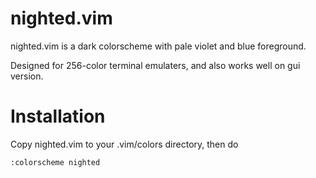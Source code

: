 nighted.vim
===========

nighted.vim is a dark colorscheme with pale violet and blue foreground.

Designed for 256-color terminal emulaters, and also works well on gui version.

# Installation

Copy nighted.vim to your .vim/colors directory, then do

    :colorscheme nighted

